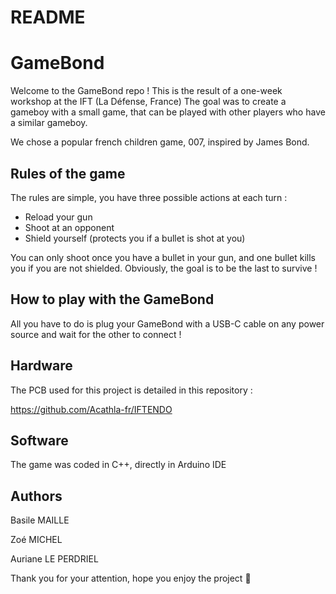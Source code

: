 # README

# GameBond

Welcome to the GameBond repo ! This is the result of a one-week workshop at the IFT (La Défense, France) The goal was to create a gameboy with a small game, that can be played with other players who have a similar gameboy.

We chose a popular french children game, 007, inspired by James Bond. 

## Rules of the game

The rules are simple, you have three possible actions at each turn :

- Reload your gun
- Shoot at an opponent
- Shield yourself (protects you if a bullet is shot at you)

You can only shoot once you have a bullet in your gun, and one bullet kills you if you are not shielded. Obviously, the goal is to be the last to survive ! 

## How to play with the GameBond

All you have to do is plug your GameBond with a USB-C cable on any power source and wait for the other to connect !

## Hardware

The PCB used for this project is detailed in this repository : 

https://github.com/Acathla-fr/IFTENDO

## Software

The game was coded in C++, directly in Arduino IDE

## Authors

Basile MAILLE

Zoé MICHEL

Auriane LE PERDRIEL

Thank you for your attention, hope you enjoy the project 👀
